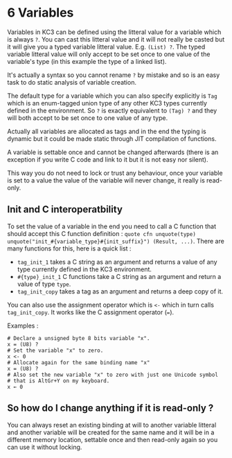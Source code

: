 # 6 Variables

Variables in KC3 can be defined using the litteral value for a variable
which is always `?`. You can cast this litteral value and it will not
really be casted but it will give you a typed variable litteral value.
E.g. `(List) ?`.
The typed variable litteral value will only accept to be set once to
one value of the variable's type (in this example the type of a linked
list).

It's actually a syntax so you cannot rename `?` by mistake and
so is an easy task to do static analysis of variable creation.

The default type for a variable which you can also specify explicitly
is `Tag` which is an enum-tagged union type of any other KC3 types
currently defined in the environment. So `?` is exactly equivalent to
`(Tag) ?` and they will both accept to be set once to one value of any
type.

Actually all variables are allocated as tags and in the end the typing
is dynamic but it could be made static through JIT compilation of
functions.

A variable is settable once and cannot be changed afterwards (there is
an exception if you write C code and link to it but it is not easy nor
silent).

This way you do not need to lock or trust any behaviour, once your
variable is set to a value the value of the variable will never change,
it really is read-only.


## Init and C interoperatbility

To set the value of a variable in the end you need to call a C function
that should accept this C function definition :
`quote cfn unquote(type) unquote("init_#{variable_type}#{init_suffix}") (Result, ...)`.
There are many functions for this, here is a quick list :
  - `tag_init_1` takes a C string as an argument and returns a value of
  any type currently defined in the KC3 environment.
  - `#{type}_init_1` C functions take a C string as an argument and return
  a value of type `type`.
  - `tag_init_copy` takes a tag as an argument and returns a deep copy
  of it.

You can also use the assignment operator which is `<-` which in turn calls
`tag_init_copy`. It works like the C assignment operator (`=`).

Examples :
```
# Declare a unsigned byte 8 bits variable "x".
x = (U8) ?
# Set the variable "x" to zero.
x <- 0
# Allocate again for the same binding name "x"
x = (U8) ?
# Also set the new variable "x" to zero with just one Unicode symbol
# that is AltGr+Y on my keyboard.
x ← 0
```


## So how do I change anything if it is read-only ?

You can always reset an existing binding at will to another variable
litteral and another variable will be created for the same name and it
will be in a different memory location, settable once and then
read-only again so you can use it without locking.
